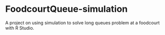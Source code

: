 # FoodcourtQueue-simulation
A project on using simulation to solve long queues problem at a foodcourt with R Studio. 
